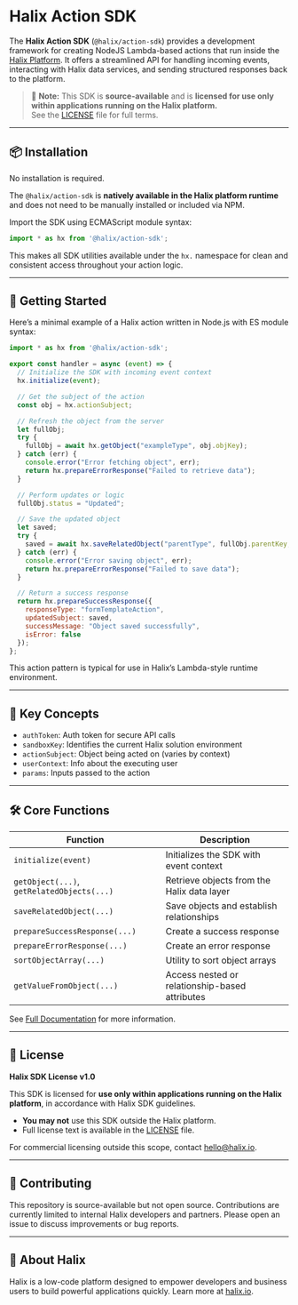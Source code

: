 # Halix Action SDK

The **Halix Action SDK** (`@halix/action-sdk`) provides a development framework for creating NodeJS Lambda-based actions that run inside the [Halix Platform](https://halix.io). It offers a streamlined API for handling incoming events, interacting with Halix data services, and sending structured responses back to the platform.

> 📌 **Note:** This SDK is **source-available** and is **licensed for use only within applications running on the Halix platform.**  
> See the [LICENSE](./LICENSE) file for full terms.

---
## 📦 Installation

No installation is required.

The `@halix/action-sdk` is **natively available in the Halix platform runtime** and does not need to be manually installed or included via NPM.

Import the SDK using ECMAScript module syntax:

```js
import * as hx from '@halix/action-sdk';
```

This makes all SDK utilities available under the `hx.` namespace for clean and consistent access throughout your action logic.

---

## 🚀 Getting Started

Here’s a minimal example of a Halix action written in Node.js with ES module syntax:

```js
import * as hx from '@halix/action-sdk';

export const handler = async (event) => {
  // Initialize the SDK with incoming event context
  hx.initialize(event);

  // Get the subject of the action
  const obj = hx.actionSubject;

  // Refresh the object from the server
  let fullObj;
  try {
    fullObj = await hx.getObject("exampleType", obj.objKey);
  } catch (err) {
    console.error("Error fetching object", err);
    return hx.prepareErrorResponse("Failed to retrieve data");
  }

  // Perform updates or logic
  fullObj.status = "Updated";

  // Save the updated object
  let saved;
  try {
    saved = await hx.saveRelatedObject("parentType", fullObj.parentKey, "exampleType", fullObj);
  } catch (err) {
    console.error("Error saving object", err);
    return hx.prepareErrorResponse("Failed to save data");
  }

  // Return a success response
  return hx.prepareSuccessResponse({
    responseType: "formTemplateAction",
    updatedSubject: saved,
    successMessage: "Object saved successfully",
    isError: false
  });
};
```

This action pattern is typical for use in Halix’s Lambda-style runtime environment.

---

## 📘 Key Concepts

- `authToken`: Auth token for secure API calls
- `sandboxKey`: Identifies the current Halix solution environment
- `actionSubject`: Object being acted on (varies by context)
- `userContext`: Info about the executing user
- `params`: Inputs passed to the action

---

## 🛠️ Core Functions

| Function | Description |
|----------|-------------|
| `initialize(event)` | Initializes the SDK with event context |
| `getObject(...)`, `getRelatedObjects(...)` | Retrieve objects from the Halix data layer |
| `saveRelatedObject(...)` | Save objects and establish relationships |
| `prepareSuccessResponse(...)` | Create a success response |
| `prepareErrorResponse(...)` | Create an error response |
| `sortObjectArray(...)` | Utility to sort object arrays |
| `getValueFromObject(...)` | Access nested or relationship-based attributes |

See [Full Documentation](./docs) for more information.

---

## 🔐 License

**Halix SDK License v1.0**

This SDK is licensed for **use only within applications running on the Halix platform**, in accordance with Halix SDK guidelines.

- **You may not** use this SDK outside the Halix platform.
- Full license text is available in the [LICENSE](./LICENSE) file.

For commercial licensing outside this scope, contact [hello@halix.io](mailto:hello@halix.io).

---

## 🧰 Contributing

This repository is source-available but not open source. Contributions are currently limited to internal Halix developers and partners. Please open an issue to discuss improvements or bug reports.

---

## 🧭 About Halix

Halix is a low-code platform designed to empower developers and business users to build powerful applications quickly. Learn more at [halix.io](https://halix.io).
